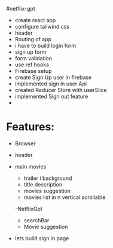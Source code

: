 #netflix-gpt

- create react app
- configure tailwind css
- header
- Routing of app
- i have to build login form
- sign up form
- form validation
- use ref hooks
- Firebase setup
- create Sign Up user in firebase
- implemented sign in user Api
- created Reducer Store with userSlice
- implemented Sign out feature
- 



# Features:

- Browser
 - header
 - main movies
    - trailer i background
    - title description 
    - movies suggestion
    - movies list in n vertical scrollable
     
     -NetflixGpt
     - searchBar
     - Movie suggestion


- lets build sign in page
